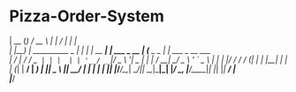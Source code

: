 # Pizza-Order-System

 |  __ (_)               / __ \        | |            / ____|         | |                
 | |__) | __________ _  | |  | |_ __ __| | ___ _ __  | (___  _   _ ___| |_ ___ _ __ ___  
 |  ___/ |_  /_  / _` | | |  | | '__/ _` |/ _ \ '__|  \___ \| | | / __| __/ _ \ '_ ` _ \ 
 | |   | |/ / / / (_| | | |__| | | | (_| |  __/ |     ____) | |_| \__ \ ||  __/ | | | | |
 |_|   |_/___/___\__,_|  \____/|_|  \__,_|\___|_|    |_____/ \__, |___/\__\___|_| |_| |_|
                                                              __/ |                      
                                                             |___/                       


